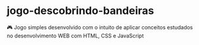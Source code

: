 # jogo-descobrindo-bandeiras
🎮 Jogo simples desenvolvido com o intuito de aplicar conceitos estudados no desenvolvimento WEB com HTML, CSS e JavaScript
